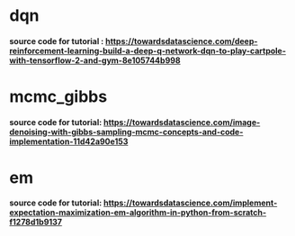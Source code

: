 # dqn

#### source code for tutorial : https://towardsdatascience.com/deep-reinforcement-learning-build-a-deep-q-network-dqn-to-play-cartpole-with-tensorflow-2-and-gym-8e105744b998


# mcmc_gibbs

#### source code for tutorial: https://towardsdatascience.com/image-denoising-with-gibbs-sampling-mcmc-concepts-and-code-implementation-11d42a90e153


# em

#### source code for tutorial: https://towardsdatascience.com/implement-expectation-maximization-em-algorithm-in-python-from-scratch-f1278d1b9137
